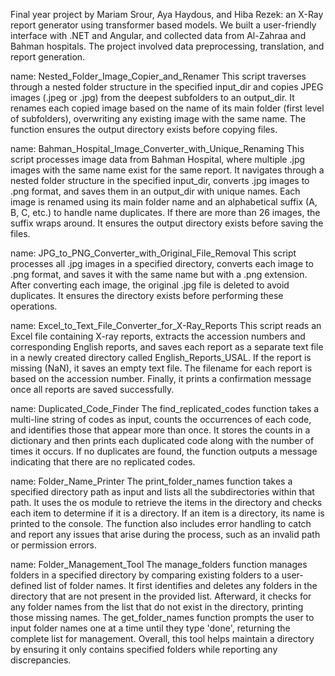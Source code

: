 

Final year project by Mariam Srour, Aya Haydous, and Hiba Rezek: an X-Ray report generator using transformer based models. We built a user-friendly interface with .NET and Angular, and collected data from Al-Zahraa and Bahman hospitals. The project involved data preprocessing, translation, and report generation.

name: Nested_Folder_Image_Copier_and_Renamer
This script traverses through a nested folder structure in the specified input_dir and copies JPEG images (.jpeg or .jpg) from the deepest subfolders to an output_dir. It renames each copied image based on the name of its main folder (first level of subfolders), overwriting any existing image with the same name. The function ensures the output directory exists before copying files.

name: Bahman_Hospital_Image_Converter_with_Unique_Renaming
This script processes image data from Bahman Hospital, where multiple .jpg images with the same name exist for the same report. It navigates through a nested folder structure in the specified input_dir, converts .jpg images to .png format, and saves them in an output_dir with unique names. Each image is renamed using its main folder name and an alphabetical suffix (A, B, C, etc.) to handle name duplicates. If there are more than 26 images, the suffix wraps around. It ensures the output directory exists before saving the files.

name: JPG_to_PNG_Converter_with_Original_File_Removal
This script processes all .jpg images in a specified directory, converts each image to .png format, and saves it with the same name but with a .png extension. After converting each image, the original .jpg file is deleted to avoid duplicates. It ensures the directory exists before performing these operations.

name: Excel_to_Text_File_Converter_for_X-Ray_Reports
This script reads an Excel file containing X-ray reports, extracts the accession numbers and corresponding English reports, and saves each report as a separate text file in a newly created directory called English_Reports_USAL. If the report is missing (NaN), it saves an empty text file. The filename for each report is based on the accession number. Finally, it prints a confirmation message once all reports are saved successfully.

name: Duplicated_Code_Finder
The find_replicated_codes function takes a multi-line string of codes as input, counts the occurrences of each code, and identifies those that appear more than once. It stores the counts in a dictionary and then prints each duplicated code along with the number of times it occurs. If no duplicates are found, the function outputs a message indicating that there are no replicated codes.

name: Folder_Name_Printer
The print_folder_names function takes a specified directory path as input and lists all the subdirectories within that path. It uses the os module to retrieve the items in the directory and checks each item to determine if it is a directory. If an item is a directory, its name is printed to the console. The function also includes error handling to catch and report any issues that arise during the process, such as an invalid path or permission errors.

name: Folder_Management_Tool
The manage_folders function manages folders in a specified directory by comparing existing folders to a user-defined list of folder names. It first identifies and deletes any folders in the directory that are not present in the provided list. Afterward, it checks for any folder names from the list that do not exist in the directory, printing those missing names. The get_folder_names function prompts the user to input folder names one at a time until they type 'done', returning the complete list for management. Overall, this tool helps maintain a directory by ensuring it only contains specified folders while reporting any discrepancies.
